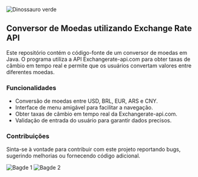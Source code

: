 ![Dinossauro verde](https://github.com/natashaaoliveira/Challenge-Alura-Conversor-de-Moedas/assets/140986828/79bae18a-187d-4afb-b165-c3b93e5c384d)
## Conversor de Moedas utilizando Exchange Rate API

Este repositório contém o código-fonte de um conversor de moedas em Java. O programa utiliza a API Exchangerate-api.com para obter taxas de câmbio em tempo real e permite que os usuários convertam valores entre diferentes moedas.

### Funcionalidades

* Conversão de moedas entre USD, BRL, EUR, ARS e CNY.
* Interface de menu amigável para facilitar a navegação.
* Obter taxas de câmbio em tempo real da Exchangerate-api.com.
* Validação de entrada do usuário para garantir dados precisos.

### Contribuições

Sinta-se à vontade para contribuir com este projeto reportando bugs, sugerindo melhorias ou fornecendo código adicional.

![Bagde 1](https://img.shields.io/badge/Java-ED8B00?style=for-the-badge&logo=openjdk&logoColor=white)
![Bagde 2](https://img.shields.io/github/followers/{username}.svg?style=social&label=Follow&maxAge=2592000)
